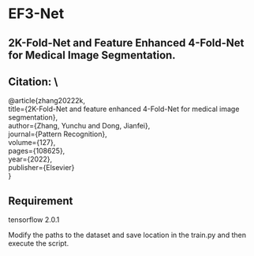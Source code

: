 # EF3-Net

## 2K-Fold-Net and Feature Enhanced 4-Fold-Net for Medical Image Segmentation.    

## Citation: \
@article{zhang20222k, \
  title={2K-Fold-Net and feature enhanced 4-Fold-Net for medical image segmentation}, \
  author={Zhang, Yunchu and Dong, Jianfei}, \
  journal={Pattern Recognition}, \
  volume={127}, \
  pages={108625}, \
  year={2022}, \
  publisher={Elsevier} \
} 

## Requirement
tensorflow 2.0.1  

Modify the paths to the dataset and save location in the train.py and then execute the script.
